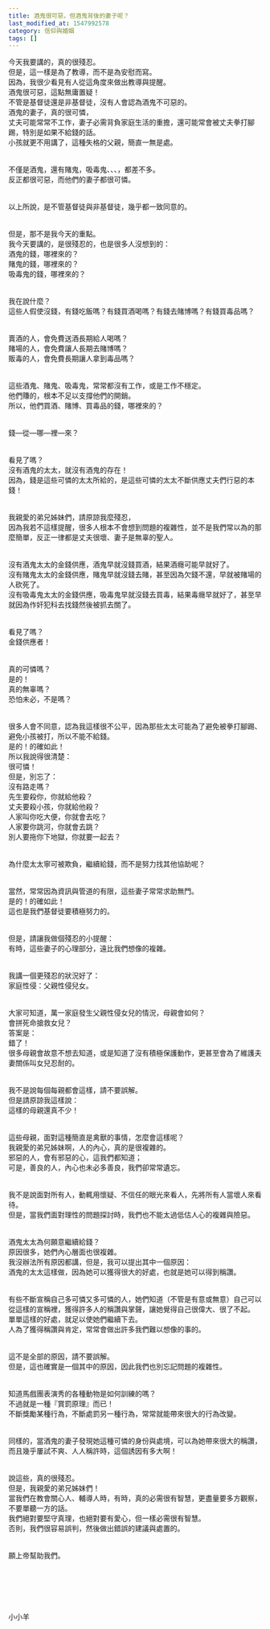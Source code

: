 ```yaml
---
title: 酒鬼很可惡，但酒鬼背後的妻子呢？
last_modified_at: 1547992578
category: 信仰與婚姻
tags: []
---
```


<p>今天我要講的，真的很殘忍。<br/>但是，這一樣是為了教導，而不是為安慰而寫。<br/>因為，我很少看見有人從這角度來做出教導與提醒。<br/><!--more-->酒鬼很可惡，這點無庸置疑！<br/>不管是基督徒還是非基督徒，沒有人會認為酒鬼不可惡的。<br/>酒鬼的妻子，真的很可憐，<br/>丈夫可能常常不工作，妻子必需背負家庭生活的重擔，還可能常會被丈夫拳打腳踢，特別是如果不給錢的話。<br/>小孩就更不用講了，這種失格的父親，簡直一無是處。<br/><br/><br/>不僅是酒鬼，還有賭鬼，吸毒鬼、、、，都差不多。<br/>反正都很可惡，而他們的妻子都很可憐。<br/><br/><br/>以上所說，是不管基督徒與非基督徒，幾乎都一致同意的。<br/><br/><br/>但是，那不是我今天的重點。<br/>我今天要講的，是很殘忍的，也是很多人沒想到的：<br/>酒鬼的錢，哪裡來的？<br/>賭鬼的錢，哪裡來的？<br/>吸毒鬼的錢，哪裡來的？<br/><br/><br/>我在說什麼？<br/>這些人假使沒錢，有錢吃飯嗎？有錢買酒喝嗎？有錢去賭博嗎？有錢買毒品嗎？<br/><br/><br/>賣酒的人，會免費送酒長期給人喝嗎？<br/>賭場的人，會免費讓人長期去賭博嗎？<br/>販毒的人，會免費長期讓人拿到毒品嗎？<br/><br/><br/>這些酒鬼、賭鬼、吸毒鬼，常常都沒有工作，或是工作不穩定。<br/>他們賺的，根本不足以支撐他們的開銷。<br/>所以，他們買酒、賭博、買毒品的錢，哪裡來的？<br/><br/><br/>錢—從—哪—裡—來？<br/><br/><br/>看見了嗎？<br/>沒有酒鬼的太太，就沒有酒鬼的存在！<br/>因為，錢是這些可憐的太太所給的，是這些可憐的太太不斷供應丈夫們行惡的本錢！<br/><br/><br/>我親愛的弟兄姊妹們，請原諒我麼殘忍，<br/>因為我若不這樣提醒，很多人根本不會想到問題的複雜性，並不是我們常以為的那麼簡單，反正一律都是丈夫很壞、妻子是無辜的聖人。<br/><br/><br/>沒有酒鬼太太的金錢供應，酒鬼早就沒錢買酒，結果酒癮可能早就好了。<br/>沒有賭鬼太太的金錢供應，賭鬼早就沒錢去賭，甚至因為欠錢不還，早就被賭場的人砍死了。<br/>沒有吸毒鬼太太的金錢供應，吸毒鬼早就沒錢去買毒，結果毒癮早就好了，甚至早就因為作奸犯科去找錢然後被抓去關了。<br/><br/><br/>看見了嗎？<br/>金錢供應者！<br/><br/><br/>真的可憐嗎？<br/>是的！<br/>真的無辜嗎？<br/>恐怕未必，不是嗎？<br/><br/><br/>很多人會不同意，認為我這樣很不公平，因為那些太太可能為了避免被拳打腳踢、避免小孩被打，所以不能不給錢。<br/>是的！的確如此！<br/>所以我說得很清楚：<br/>很可憐！<br/>但是，別忘了：<br/>沒有路走嗎？<br/>先生要殺你，你就給他殺？<br/>丈夫要殺小孩，你就給他殺？<br/>人家叫你吃大便，你就會去吃？<br/>人家要你跳河，你就會去跳？<br/>別人要拖你下地獄，你就要一起去？<br/><br/><br/>為什麼太太寧可被欺負，繼續給錢，而不是努力找其他協助呢？<br/><br/><br/>當然，常常因為資訊與管道的有限，這些妻子常常求助無門。<br/>是的！的確如此！<br/>這也是我們基督徒要積極努力的。<br/><br/><br/>但是，請讓我做個殘忍的小提醒：<br/>有時，這些妻子的心理部分，遠比我們想像的複雜。<br/><br/><br/>我講一個更殘忍的狀況好了：<br/>家庭性侵：父親性侵兒女。<br/><br/><br/>大家可知道，萬一家庭發生父親性侵女兒的情況，母親會如何？<br/>會拼死命搶救女兒？<br/>答案是：<br/>錯了！<br/>很多母親會故意不想去知道，或是知道了沒有積極保護動作，更甚至會為了維護夫妻關係叫女兒忍耐的。<br/><br/><br/>我不是說每個每親都會這樣，請不要誤解。<br/>但是請原諒我這樣說：<br/>這樣的母親還真不少！<br/><br/><br/>這些母親，面對這種簡直是禽獸的事情，怎麼會這樣呢？<br/>我親愛的弟兄姊妹啊，人的內心，真的是很複雜的。<br/>邪惡的人，會有邪惡的心，這我們都知道；<br/>可是，善良的人，內心也未必多善良，我們卻常常遺忘。<br/><br/><br/>我不是說面對所有人，動輒用懷疑、不信任的眼光來看人，先將所有人當壞人來看待。<br/>但是，當我們面對理性的問題探討時，我們也不能太過低估人心的複雜與險惡。<br/><br/><br/>酒鬼太太為何願意繼續給錢？<br/>原因很多，她們內心層面也很複雜。<br/>我沒辦法所有原因都講，但是，我可以提出其中一個原因：<br/>酒鬼的太太這樣做，因為她可以獲得很大的好處，也就是她可以得到稱讚。<br/><br/><br/>有些不斷宣稱自己多可憐又多可憐的人，她們知道（不管是有意或無意）自己可以從這樣的宣稱裡，獲得許多人的稱讚與掌聲，讓她覺得自己很偉大、很了不起。<br/>單單這樣的好處，就足以使她們繼續下去。<br/>人為了獲得稱讚與肯定，常常會做出許多我們難以想像的事的。<br/><br/><br/>這不是全部的原因，請不要誤解。<br/>但是，這也確實是一個其中的原因，因此我們也別忘記問題的複雜性。<br/><br/><br/>知道馬戲團表演秀的各種動物是如何訓練的嗎？<br/>不過就是一種『賞罰原理』而已！<br/>不斷獎勵某種行為，不斷處罰另一種行為，常常就能帶來很大的行為改變。<br/><br/><br/>同樣的，當酒鬼的妻子發現她這種可憐的身份與處境，可以為她帶來很大的稱讚，而且幾乎屢試不爽、人人稱許時，這個誘因有多大啊！<br/><br/><br/>說這些，真的很殘忍。<br/>但是，我親愛的弟兄姊妹們！<br/>當我們在教會關心人、輔導人時，有時，真的必需很有智慧，更盡量要多方觀察，不要單聽一方的話。<br/>我們絕對要堅守真理，也絕對要有愛心，但一樣必需很有智慧。<br/>否則，我們很容易誤判，然後做出錯誤的建議與處置的。<br/><br/><br/>願上帝幫助我們。<br/><br/><br/><br/><br/><br/><br/>小小羊<br/>
</p>